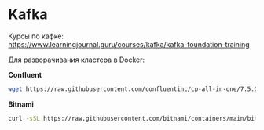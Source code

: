 # Kafka
Курсы по кафке:  
https://www.learningjournal.guru/courses/kafka/kafka-foundation-training

Для разворачивания кластера в Docker:  

**Confluent**  
```bash
wget https://raw.githubusercontent.com/confluentinc/cp-all-in-one/7.5.0-post/cp-all-in-one-kraft/docker-compose.yml
```
**Bitnami**  
```bash
curl -sSL https://raw.githubusercontent.com/bitnami/containers/main/bitnami/kafka/docker-compose.yml > docker-compose.yml
```
